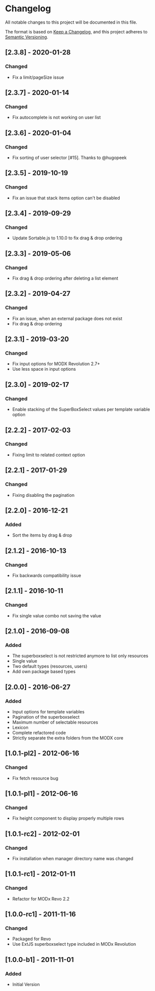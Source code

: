 # Changelog
All notable changes to this project will be documented in this file.

The format is based on [Keep a Changelog](https://keepachangelog.com/en/1.0.0/),
and this project adheres to [Semantic Versioning](https://semver.org/spec/v2.0.0.html).

## [2.3.8] - 2020-01-28
### Changed
- Fix a limit/pageSize issue

## [2.3.7] - 2020-01-14
### Changed
- Fix autocomplete is not working on user list

## [2.3.6] - 2020-01-04
### Changed
- Fix sorting of user selector [#15]. Thanks to @hugopeek

## [2.3.5] - 2019-10-19
### Changed
- Fix an issue that stack items option can't be disabled

## [2.3.4] - 2019-09-29
### Changed
- Update Sortable.js to 1.10.0 to fix drag & drop ordering

## [2.3.3] - 2019-05-06
### Changed
- Fix drag & drop ordering after deleting a list element

## [2.3.2] - 2019-04-27
### Changed
- Fix an issue, when an external package does not exist
- Fix drag & drop ordering

## [2.3.1] - 2019-03-20
### Changed
- Fix input options for MODX Revolution 2.7+
- Use less space in input options

## [2.3.0] - 2019-02-17
### Changed
- Enable stacking of the SuperBoxSelect values per template variable option

## [2.2.2] - 2017-02-03
### Changed
- Fixing limit to related context option

## [2.2.1] - 2017-01-29
### Changed
- Fixing disabling the pagination

## [2.2.0] - 2016-12-21
### Added
- Sort the items by drag & drop

## [2.1.2] - 2016-10-13
### Changed
- Fix backwards compatibility issue

## [2.1.1] - 2016-10-11
### Changed
- Fix single value combo not saving the value

## [2.1.0] - 2016-09-08
### Added
- The superboxselect is not restricted anymore to list only resources
- Single value
- Two default types (resources, users)
- Add own package based types

## [2.0.0] - 2016-06-27
### Added
- Input options for template variables
- Pagination of the superboxselect
- Maximum number of selectable resources
- Lexicon
- Complete refactored code
- Strictly separate the extra folders from the MODX core

## [1.0.1-pl2] - 2012-06-16
### Changed
- Fix fetch resource bug

## [1.0.1-pl1] - 2012-06-16
### Changed
- Fix height component to display properly multiple rows

## [1.0.1-rc2] - 2012-02-01
### Changed
- Fix installation when manager directory name was changed

## [1.0.1-rc1] - 2012-01-11
### Changed
- Refactor for MODx Revo 2.2

## [1.0.0-rc1] - 2011-11-16
### Changed
- Packaged for Revo
- Use ExtJS superboxselect type included in MODx Revolution

## [1.0.0-b1] - 2011-11-01
### Added
- Initial Version
